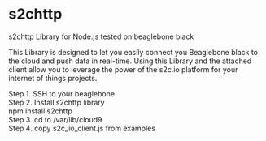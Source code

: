 # s2chttp
s2chttp Library for Node.js tested on beaglebone black

This Library is designed to let you easily connect you Beaglebone black to the cloud and push data in real-time. 
Using this Library and the attached client allow you to leverage the power of the s2c.io platform for your internet of things projects.

Step 1. SSH to your beaglebone <br>
Step 2. Install s2chttp library<br> 
npm install s2chttp <br>
Step 3. cd to /var/lib/cloud9  <br>
Step 4. copy s2c_io_client.js from examples <br>
